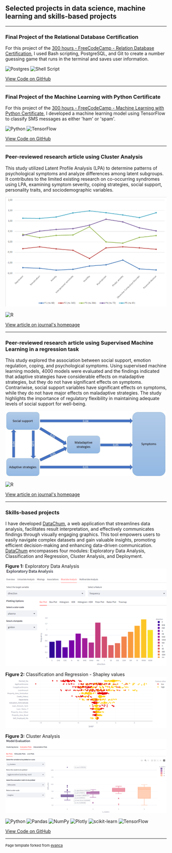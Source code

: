 ## Selected projects in data science, machine learning and skills-based projects

---

### Final Project of the Relational Database Certification

For this project of the [300 hours - FreeCodeCamp - Relation Database Certification](https://www.freecodecamp.org/certification/fccc9d03d80-7181-4b05-98ad-2407f0379bd3/relational-database-v8), I used Bash scripting, PostgreSQL, and Git to create a number guessing game that runs in the terminal and saves user information.

![Postgres](https://img.shields.io/badge/postgres-%23316192.svg?style=for-the-badge&logo=postgresql&logoColor=white) ![Shell Script](https://img.shields.io/badge/shell_script-%23121011.svg?style=for-the-badge&logo=gnu-bash&logoColor=white)

[View Code on GitHub](https://github.com/chrigesch/number_guessing_game)

---

### Final Project of the Machine Learning with Python Certificate

For this project of the [300 hours - FreeCodeCamp - Machine Learning with Python Certificate]([https://www.freecodecamp.org/certification/fccc9d03d80-7181-4b05-98ad-2407f0379bd3/relational-database-v8](https://www.freecodecamp.org/certification/fccc9d03d80-7181-4b05-98ad-2407f0379bd3/machine-learning-with-python-v7)), I developed a machine learning model using TensorFlow to classify SMS messages as either 'ham' or 'spam'.

![Python](https://img.shields.io/badge/python-3670A0?style=for-the-badge&logo=python&logoColor=ffdd54) ![TensorFlow](https://img.shields.io/badge/TensorFlow-%23FF6F00.svg?style=for-the-badge&logo=TensorFlow&logoColor=white)

[View Code on GitHub](https://github.com/chrigesch/sms_text_classification)

---

### Peer-reviewed research article using Cluster Analysis

This study utilized Latent Profile Analysis (LPA) to determine patterns of psychological symptoms and analyze differences among latent subgroups. It contributes to the limited existing research on co-occurring syndromes using LPA, examining symptom severity, coping strategies, social support, personality traits, and sociodemographic variables.

<img src="images/Figure 1 - LPA.png?raw=true"/>

![R](https://img.shields.io/badge/r-%23276DC3.svg?style=for-the-badge&logo=r&logoColor=white)

[View article on journal's homepage](https://www.kci.go.kr/kciportal/landing/article.kci?arti_id=ART002885055#none)

---

### Peer-reviewed research article using Supervised Machine Learning in a regression task

This study explored the association between social support, emotion regulation, coping, and psychological symptoms. Using supervised machine learning models, 4000 models were evaluated and the findings indicated that adaptive strategies have considerable effects on maladaptive strategies, but they do not have significant effects on symptoms. Contrariwise, social support variables have significant effects on symptoms, while they do not have major effects on maladaptive strategies. The study highlights the importance of regulatory flexibility in maintaining adequate levels of social support for well-being.

<img src="images/Figure 1 - ML.jpg?raw=true"/>

![R](https://img.shields.io/badge/r-%23276DC3.svg?style=for-the-badge&logo=r&logoColor=white)

[View article on journal's homepage](https://hpr.termedia.pl/Is-emotional-support-the-key-to-improving-emotion-regulation-A-machine-learning-approach,156937,0,2.html)

---

### Skills-based projects
I have developed [DataChum](https://datachum.streamlit.app/), a web application that streamlines data analysis, facilitates result interpretation, and effectively communicates findings through visually engaging graphics. This tool empowers users to easily navigate complex datasets and gain valuable insights, promoting efficient decision-making and enhancing data-driven communication. [DataChum](https://datachum.streamlit.app/) encompasses four modules: Exploratory Data Analysis, Classification and Regression, Cluster Analysis, and Deployment. 

**Figure 1:** Exploratory Data Analysis
<img src="images/EDA_1.png?raw=true"/>

**Figure 2:** Classification and Regression - Shapley values
<img src="images/SHAP_1.png?raw=true"/>

**Figure 3:** Cluster Analysis
<img src="images/Cluster_1.png?raw=true"/>

![Python](https://img.shields.io/badge/python-3670A0?style=for-the-badge&logo=python&logoColor=ffdd54) ![Pandas](https://img.shields.io/badge/pandas-%23150458.svg?style=for-the-badge&logo=pandas&logoColor=white) ![NumPy](https://img.shields.io/badge/numpy-%23013243.svg?style=for-the-badge&logo=numpy&logoColor=white) ![Plotly](https://img.shields.io/badge/Plotly-%233F4F75.svg?style=for-the-badge&logo=plotly&logoColor=white) ![scikit-learn](https://img.shields.io/badge/scikit--learn-%23F7931E.svg?style=for-the-badge&logo=scikit-learn&logoColor=white) ![TensorFlow](https://img.shields.io/badge/TensorFlow-%23FF6F00.svg?style=for-the-badge&logo=TensorFlow&logoColor=white)

[View Code on GitHub](https://github.com/chrigesch/DataChum)

---
<p style="font-size:11px">Page template forked from <a href="https://github.com/evanca/quick-portfolio">evanca</a></p>
<!-- Remove above link if you don't want to attibute -->
